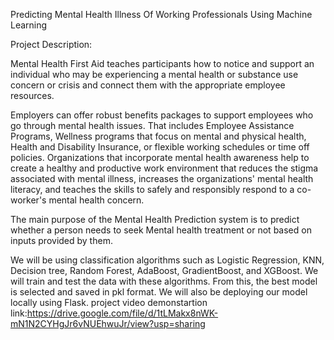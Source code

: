 Predicting Mental Health Illness Of Working Professionals Using Machine Learning

Project Description:

Mental Health First Aid teaches participants how to notice and support an individual who may be experiencing a mental health or substance use concern or crisis and connect them with the appropriate employee resources.

Employers can offer robust benefits packages to support employees who go through mental health issues. That includes Employee Assistance Programs, Wellness programs that focus on mental and physical health, Health and Disability Insurance, or flexible working schedules or time off policies. Organizations that incorporate mental health awareness help to create a healthy and productive work environment that reduces the stigma associated with mental illness, increases the organizations' mental health literacy, and teaches the skills to safely and responsibly respond to a co-worker's mental health concern.

The main purpose of the Mental Health Prediction system is to predict whether a person needs to seek Mental health treatment or not based on inputs provided by them.

We will be using classification algorithms such as Logistic Regression, KNN, Decision tree, Random Forest, AdaBoost, GradientBoost, and XGBoost. We will train and test the data with these algorithms. From this, the best model is selected and saved in pkl format. We will also be deploying our model locally using Flask.
project video demonstartion link:https://drive.google.com/file/d/1tLMakx8nWK-mN1N2CYHgJr6vNUEhwuJr/view?usp=sharing
